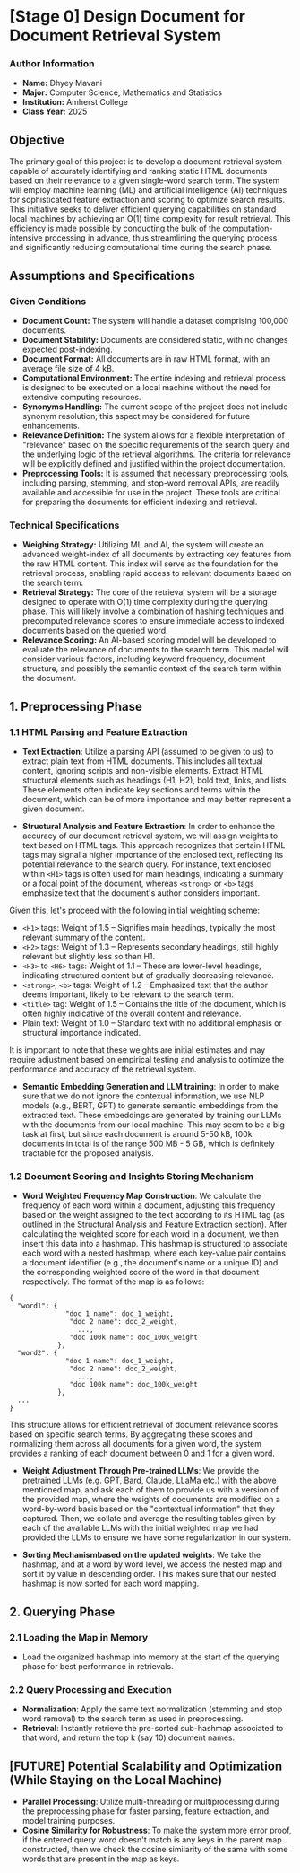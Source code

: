 # [Stage 0] Design Document for Document Retrieval System

### Author Information
- **Name:** Dhyey Mavani
- **Major:** Computer Science, Mathematics and Statistics
- **Institution:** Amherst College
- **Class Year:** 2025
  
## Objective

The primary goal of this project is to develop a document retrieval system capable of accurately identifying and ranking static HTML documents based on their relevance to a given single-word search term. The system will employ machine learning (ML) and artificial intelligence (AI) techniques for sophisticated feature extraction and scoring to optimize search results. This initiative seeks to deliver efficient querying capabilities on standard local machines by achieving an O(1) time complexity for result retrieval. This efficiency is made possible by conducting the bulk of the computation-intensive processing in advance, thus streamlining the querying process and significantly reducing computational time during the search phase.

## Assumptions and Specifications

### Given Conditions
- **Document Count:** The system will handle a dataset comprising 100,000 documents.
- **Document Stability:** Documents are considered static, with no changes expected post-indexing.
- **Document Format:** All documents are in raw HTML format, with an average file size of 4 kB.
- **Computational Environment:** The entire indexing and retrieval process is designed to be executed on a local machine without the need for extensive computing resources.
- **Synonyms Handling:** The current scope of the project does not include synonym resolution; this aspect may be considered for future enhancements.
- **Relevance Definition:** The system allows for a flexible interpretation of "relevance" based on the specific requirements of the search query and the underlying logic of the retrieval algorithms. The criteria for relevance will be explicitly defined and justified within the project documentation.
- **Preprocessing Tools:** It is assumed that necessary preprocessing tools, including parsing, stemming, and stop-word removal APIs, are readily available and accessible for use in the project. These tools are critical for preparing the documents for efficient indexing and retrieval.

### Technical Specifications

- **Weighing Strategy:** Utilizing ML and AI, the system will create an advanced weight-index of all documents by extracting key features from the raw HTML content. This index will serve as the foundation for the retrieval process, enabling rapid access to relevant documents based on the search term.
- **Retrieval Strategy:** The core of the retrieval system will be a storage designed to operate with O(1) time complexity during the querying phase. This will likely involve a combination of hashing techniques and precomputed relevance scores to ensure immediate access to indexed documents based on the queried word.
- **Relevance Scoring:** An AI-based scoring model will be developed to evaluate the relevance of documents to the search term. This model will consider various factors, including keyword frequency, document structure, and possibly the semantic context of the search term within the document.

## 1. Preprocessing Phase

### 1.1 HTML Parsing and Feature Extraction

- **Text Extraction**: Utilize a parsing API (assumed to be given to us) to extract plain text from HTML documents. This includes all textual content, ignoring scripts and non-visible elements. Extract HTML structural elements such as headings (H1, H2), bold text, links, and lists. These elements often indicate key sections and terms within the document, which can be of more importance and may better represent a given document.
  
- **Structural Analysis and Feature Extraction**: In order to enhance the accuracy of our document retrieval system, we will assign weights to text based on HTML tags. This approach recognizes that certain HTML tags may signal a higher importance of the enclosed text, reflecting its potential relevance to the search query. For instance, text enclosed within `<H1>` tags is often used for main headings, indicating a summary or a focal point of the document, whereas `<strong>` or `<b>` tags emphasize text that the document's author considers important.

Given this, let's proceed with the following initial weighting scheme:

- `<H1>` tags: Weight of 1.5 – Signifies main headings, typically the most relevant summary of the content.
- `<H2>` tags: Weight of 1.3 – Represents secondary headings, still highly relevant but slightly less so than H1.
- `<H3>` to `<H6>` tags: Weight of 1.1 – These are lower-level headings, indicating structured content but of gradually decreasing relevance.
- `<strong>`, `<b>` tags: Weight of 1.2 – Emphasized text that the author deems important, likely to be relevant to the search term.
- `<title>` tag: Weight of 1.5 – Contains the title of the document, which is often highly indicative of the overall content and relevance.
- Plain text: Weight of 1.0 – Standard text with no additional emphasis or structural importance indicated.

It is important to note that these weights are initial estimates and may require adjustment based on empirical testing and analysis to optimize the performance and accuracy of the retrieval system.

- **Semantic Embedding Generation and LLM training**: In order to make sure that we do not ignore the contexual information, we use NLP models (e.g., BERT, GPT) to generate semantic embeddings from the extracted text. These embeddings are generated by training our LLMs with the documents from our local machine. This may seem to be a big task at first, but since each document is around 5-50 kB, 100k documents in total is of the range 500 MB - 5 GB, which is definitely tractable for the proposed analysis.

### 1.2 Document Scoring and Insights Storing Mechanism

- **Word Weighted Frequency Map Construction**: We calculate the frequency of each word within a document, adjusting this frequency based on the weight assigned to the text according to its HTML tag (as outlined in the Structural Analysis and Feature Extraction section). After calculating the weighted score for each word in a document, we then insert this data into a hashmap. This hashmap is structured to associate each word with a nested hashmap, where each key-value pair contains a document identifier (e.g., the document's name or a unique ID) and the corresponding weighted score of the word in that document respectively. The format of the map is as follows:

```
{
  "word1": {
              "doc 1 name": doc_1_weight,
               "doc 2 name": doc_2_weight,
                 ...,
               "doc 100k name": doc_100k_weight
            },
  "word2": {
              "doc 1 name": doc_1_weight,
               "doc 2 name": doc_2_weight,
                 ...,
               "doc 100k name": doc_100k_weight
            },
  ...
}
```

This structure allows for efficient retrieval of document relevance scores based on specific search terms. By aggregating these scores and normalizing them across all documents for a given word, the system provides a ranking of each document between 0 and 1 for a given word.

- **Weight Adjustment Through Pre-trained LLMs**: We provide the pretrained LLMs (e.g. GPT, Bard, Claude, LLaMa etc.) with the above mentioned map, and ask each of them to provide us with a version of the provided map, where the weights of documents are modified on a word-by-word basis based on the "contextual information" that they captured. Then, we collate and average the resulting tables given by each of the available LLMs with the initial weighted map we had provided the LLMs to ensure we have some regularization in our system.

- **Sorting Mechanismbased on the updated weights**: We take the hashmap, and at a word by word level, we access the nested map and sort it by value in descending order. This makes sure that our nested hashmap is now sorted for each word mapping.

## 2. Querying Phase

### 2.1 Loading the Map in Memory

- Load the organized hashmap into memory at the start of the querying phase for best performance in retrievals.

### 2.2 Query Processing and Execution

- **Normalization**: Apply the same text normalization (stemming and stop word removal) to the search term as used in preprocessing.
- **Retrieval**: Instantly retrieve the pre-sorted sub-hashmap associated to that word, and return the top k (say 10) document names.

## [FUTURE] Potential Scalability and Optimization (While Staying on the Local Machine)

- **Parallel Processing**: Utilize multi-threading or multiprocessing during the preprocessing phase for faster parsing, feature extraction, and model training purposes.
- **Cosine Similarity for Robustness**: To make the system more error proof, if the entered query word doesn't match is any keys in the parent map constructed, then we check the cosine similarity of the same with some words that are present in the map as keys. 
